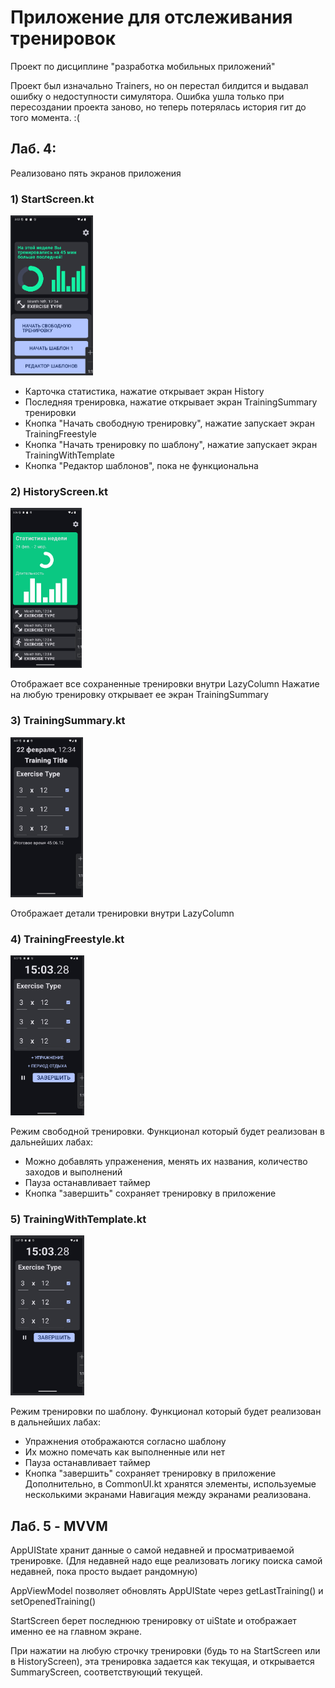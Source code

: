 # Приложение для отслеживания тренировок
Проект по дисциплине "разработка мобильных приложений"

Проект был изначально Trainers, но он перестал билдится и выдавал ошибку о недоступности симулятора.
Ошибка ушла только при пересоздании проекта заново, но теперь потерялась история гит до того момента. :(

## Лаб. 4:
Реализовано пять экранов приложения
### 1) StartScreen.kt
<img alt="images/Start.png" height="256" src="images/Start.png"/>

* Карточка статистика, нажатие открывает экран History
* Последняя тренировка, нажатие открывает экран TrainingSummary тренировки
* Кнопка "Начать свободную тренировку", нажатие запускает экран TrainingFreestyle
* Кнопка "Начать тренировку по шаблону", нажатие запускает экран TrainingWithTemplate
* Кнопка "Редактор шаблонов", пока не функциональна

### 2) HistoryScreen.kt
<img alt="images/History.png" height="256" src="images/History.png"/>

Отображает все сохраненные тренировки внутри LazyColumn
Нажатие на любую тренировку открывает ее экран TrainingSummary
### 3) TrainingSummary.kt 
<img alt="images/Summary.png" height="256" src="images/Summary.png"/>

Отображает детали тренировки внутри LazyColumn
### 4) TrainingFreestyle.kt 
<img alt="images/Freestyle.png" height="256" src="images/Freestyle.png"/>

Режим свободной тренировки. Функционал который будет реализован в дальнейших лабах:
* Можно добавлять упраженения, менять их названия, количество заходов и выполнений
* Пауза останавливает таймер
* Кнопка "завершить" сохраняет тренировку в приложение
### 5) TrainingWithTemplate.kt 
<img alt="images/Template.png" height="256" src="images/Template.png"/>

Режим тренировки по шаблону. Функционал который будет реализован в дальнейших лабах:
* Упражнения отображаются согласно шаблону
* Их можно помечать как выполненные или нет
* Пауза останавливает таймер
* Кнопка "завершить" сохраняет тренировку в приложение
Дополнительно, в CommonUI.kt хранятся элементы, используемые несколькими экранами
Навигация между экранами реализована.

## Лаб. 5 - MVVM
AppUIState хранит данные о самой недавней и просматриваемой тренировке.
(Для недавней надо еще реализовать логику поиска самой недавней, пока просто выдает рандомную)

AppViewModel позволяет обновлять AppUIState через getLastTraining() и setOpenedTraining()

StartScreen берет последнюю тренировку от uiState и отображает именно ее на главном экране.

При нажатии на любую строчку тренировки (будь то на StartScreen или в HistoryScreen),
эта тренировка задается как текущая, и открывается SummaryScreen, соответствующий текущей. 
